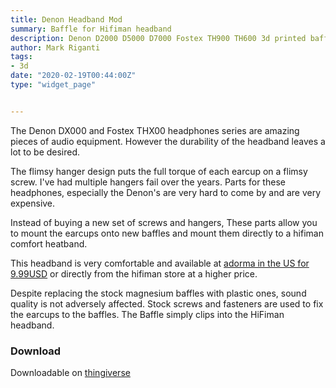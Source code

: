 ```yaml
---
title: Denon Headband Mod
summary: Baffle for Hifiman headband
description: Denon D2000 D5000 D7000 Fostex TH900 TH600 3d printed baffle headband upgrade to hifiman comfort band by Mark Riganti
author: Mark Riganti 
tags:
- 3d
date: "2020-02-19T00:44:00Z"
type: "widget_page" 


---
```



The Denon DX000 and Fostex THX00 headphones series are amazing pieces of audio equipment. However the durability of the headband leaves a lot to be desired. 

The flimsy hanger design puts the full torque of each earcup on a flimsy screw. I've had multiple hangers fail over the years. Parts for these headphones, especially the Denon's are very hard to come by and are very expensive.

Instead of buying a new set of screws and hangers, These parts allow you to mount the earcups onto new baffles and mount them directly to a hifiman comfort heatband. 

This headband is very comfortable and available at [adorma in the US for 9.99USD](https://www.adorama.com/hmhb560.html) or directly from the hifiman store at a higher price.

Despite replacing the stock magnesium baffles with plastic ones, sound quality is not adversely affected. Stock screws and fasteners are used to fix the earcups to the baffles. The Baffle simply clips into the HiFiman headband.



### Download 

Downloadable on [thingiverse](https://www.thingiverse.com/thing:4166369)